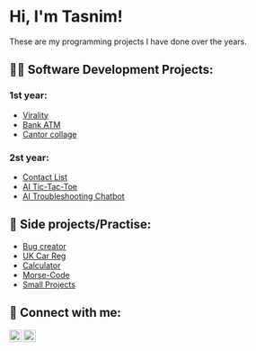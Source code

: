 <h1>Hi, I'm Tasnim!</h1>

These are my programming projects I have done over the years. 

<h2>👨‍💻 Software Development Projects:</h2>

<h3>1st year:</h3>

  - [Virality](https://github.com/tazzy118/Virality)
  - [Bank ATM](https://github.com/tazzy118/Bank-ATM)
  - [Cantor collage](https://github.com/tazzy118/Cantor-Collage)

  <h3>2st year:</h3>
  
  - [Contact List](https://github.com/tazzy118/Contact-List)
  - [AI Tic-Tac-Toe](https://github.com/tazzy118/AI-TicTacToe)
  - [AI Troubleshooting Chatbot](https://github.com/AlexDobson164/XLN-Group-B)

<h2>🌱 Side projects/Practise:</h2>

  - [Bug creator](https://github.com/tazzy118/Tab-bug)
  - [UK Car Reg](https://github.com/tazzy118/Car-Reg)
  - [Calculator](https://github.com/tazzy118/Calculator)
  - [Morse-Code](https://github.com/tazzy118/morse-code)
  - [Small Projects](https://github.com/tazzy118/Small-Projects)

<h2>🤳 Connect with me:</h2>


[<img align="left" alt="JoshMadakor | LinkedIn" width="22px" src="https://cdn.jsdelivr.net/npm/simple-icons@v3/icons/linkedin.svg" />][linkedin]
[<img align="left" alt="JoshMadakor | Instagram" width="22px" src="https://cdn.jsdelivr.net/npm/simple-icons@v3/icons/instagram.svg" />][instagram]

[instagram]: https://www.instagram.com/tazzyk118/
[linkedin]: https://www.linkedin.com/in/tasnim-b-907786302/

<!--

Here are some ideas to get you started:

- 🔭 I’m currently working on ...
- 🌱 I’m currently learning ...
- 👯 I’m looking to collaborate on ...
- 🤔 I’m looking for help with ...
- 💬 Ask me about ...
- 📫 How to reach me: ...
- ⚡ Fun fact: ...
-->
